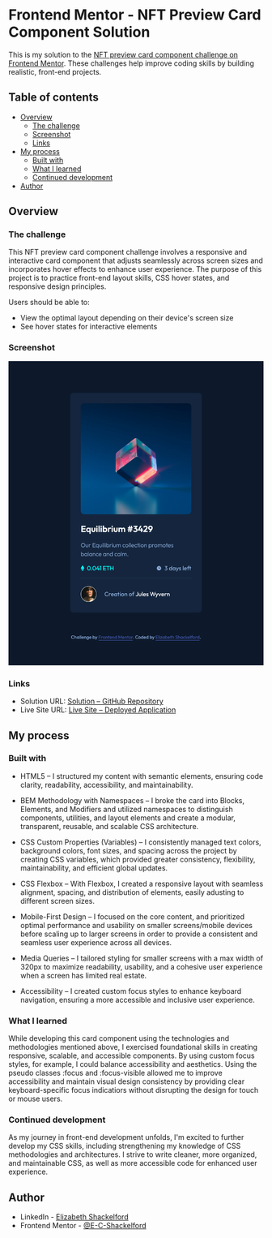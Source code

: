 # Frontend Mentor - NFT Preview Card Component Solution

This is my solution to the [NFT preview card component challenge on Frontend Mentor](https://www.frontendmentor.io/challenges/nft-preview-card-component-SbdUL_w0U). These challenges help improve coding skills by building realistic, front-end projects.

## Table of contents

- [Overview](#overview)
  - [The challenge](#the-challenge)
  - [Screenshot](#screenshot)
  - [Links](#links)
- [My process](#my-process)
  - [Built with](#built-with)
  - [What I learned](#what-i-learned)
  - [Continued development](#continued-development)
- [Author](#author)

## Overview

### The challenge

This NFT preview card component challenge involves a responsive and interactive card component that adjusts seamlessly across screen sizes and incorporates hover effects to enhance user experience. The purpose of this project is to practice front-end layout skills, CSS hover states, and responsive design principles.

Users should be able to:

- View the optimal layout depending on their device's screen size
- See hover states for interactive elements

### Screenshot

![NFT preview card component solution screenshot](images/nft-preview-card-component-solution-screenshot.png)

### Links

- Solution URL: [Solution – GitHub Repository](https://github.com/E-C-Shackelford/frontendmentor-nft-preview-card-component)
- Live Site URL: [Live Site – Deployed Application]()

## My process

### Built with

- HTML5 – I structured my content with semantic elements, ensuring code clarity, readability, accessibility, and maintainability.

- BEM Methodology with Namespaces – I broke the card into Blocks, Elements, and Modifiers and utilized namespaces to distinguish components, utilities, and layout elements and create a modular, transparent, reusable, and scalable CSS architecture.

- CSS Custom Properties (Variables) – I consistently managed text colors, background colors, font sizes, and spacing across the project by creating CSS variables, which provided greater consistency, flexibility, maintainability, and efficient global updates.

- CSS Flexbox – With Flexbox, I created a responsive layout with seamless alignment, spacing, and distribution of elements, easily adusting to different screen sizes.

- Mobile-First Design – I focused on the core content, and prioritized optimal performance and usability on smaller screens/mobile devices before scaling up to larger screens in order to provide a consistent and seamless user experience across all devices.

- Media Queries – I tailored styling for smaller screens with a max width of 320px to maximize readability, usability, and a cohesive user experience when a screen has limited real estate.

- Accessibility – I created custom focus styles to enhance keyboard navigation, ensuring a more accessible and inclusive user experience.

### What I learned

While developing this card component using the technologies and methodologies mentioned above, I exercised foundational skills in creating responsive, scalable, and accessible components. By using custom focus styles, for example, I could balance accessibility and aesthetics. Using the pseudo classes :focus and :focus-visible allowed me to improve accessibility and maintain visual design consistency by providing clear keyboard-specific focus indicatiors without disrupting the design for touch or mouse users.

### Continued development

As my journey in front-end development unfolds, I'm excited to further develop my CSS skills, including strengthening my knowledge of CSS methodologies and architectures. I strive to write cleaner, more organized, and maintainable CSS, as well as more accessible code for enhanced user experience.

## Author

- LinkedIn - [Elizabeth Shackelford](https://www.linkedin.com/in/e-c-shackelford)
- Frontend Mentor - [@E-C-Shackelford](https://www.frontendmentor.io/profile/E-C-Shackelford)
